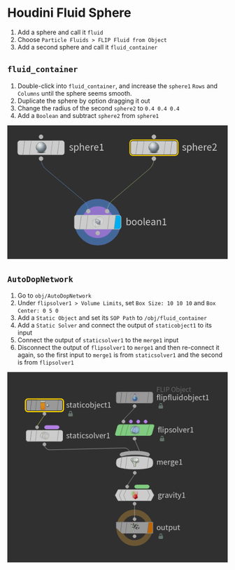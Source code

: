 # Houdini Fluid Sphere

1. Add a sphere and call it `fluid`
2. Choose `Particle Fluids > FLIP Fluid from Object`
3. Add a second sphere and call it `fluid_container`

## `fluid_container`

1. Double-click into `fluid_container`, and increase the `sphere1` `Rows` and `Columns` until the sphere seems smooth.
2. Duplicate the sphere by option dragging it out
3. Change the radius of the second `sphere2` to `0.4 0.4 0.4`
4. Add a `Boolean` and subtract `sphere2` from `sphere1`

![Sphere Boolean](assets/houdini-fluid-sphere-sphere-boolean.png)

## `AutoDopNetwork`

1. Go to `obj/AutoDopNetwork`
2. Under `flipsolver1 > Volume Limits`, set `Box Size: 10 10 10` and `Box Center: 0 5 0`
3. Add a `Static Object` and set its `SOP Path` to `/obj/fluid_container`
4. Add a `Static Solver` and connect the output of `staticobject1` to its input
5. Connect the output of `staticsolver1` to the `merge1` input
6. Disconnect the output of `flipsolver1` to `merge1` and then re-connect it again, so the first input to `merge1` is from `staticsolver1` and the second is from `flipsolver1`

![Static Solver](assets/houdini-fluid-sphere-static-solver.png)


